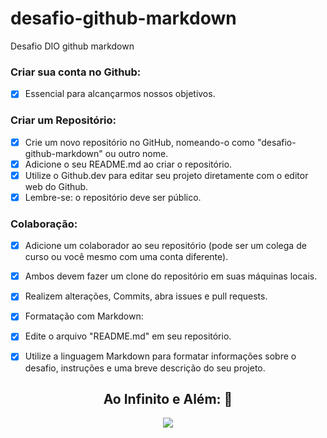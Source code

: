 # desafio-github-markdown
Desafio DIO github markdown

### Criar sua conta no Github:
- [x] Essencial para alcançarmos nossos objetivos.

### Criar um Repositório:
- [x] Crie um novo repositório no GitHub, nomeando-o como "desafio-github-markdown" ou outro nome.
- [x] Adicione o seu README.md ao criar o repositório.
- [x] Utilize o Github.dev para editar seu projeto diretamente com o editor web do Github.
- [x] Lembre-se: o repositório deve ser público.

### Colaboração:
- [x] Adicione um colaborador ao seu repositório (pode ser um colega de curso ou você mesmo com uma conta diferente).
- [x] Ambos devem fazer um clone do repositório em suas máquinas locais.
- [x] Realizem alterações, Commits, abra issues e pull requests.
- [x] Formatação com Markdown:
- [x] Edite o arquivo "README.md" em seu repositório.
- [x] Utilize a linguagem Markdown para formatar informações sobre o desafio, instruções e uma breve descrição do seu projeto.


<div align="center"><h2> Ao Infinito e Além: 🚀</h2></div>

<div align="center"><img src="https://pt.wikipedia.org/wiki/The_Avengers_%282012%29#/media/Ficheiro:The_Avengers_Cartaz.jpg") /></div>

